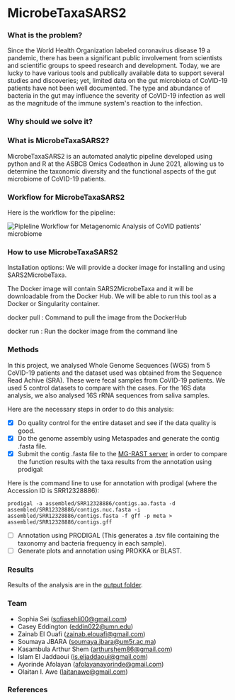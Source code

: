 # MicrobeTaxaSARS2

### What is the problem?
Since the World Health Organization labeled coronavirus disease 19 a pandemic, there has been a significant public involvement from scientists and scientific groups to speed research and development. Today, we are lucky to have various tools and publically available data to support several studies and discoveries; yet, limited data on the gut microbiota of CoVID-19 patients have not been well documented. The type and abundance of bacteria in the gut may influence the severity of CoVID-19 infection as well as the magnitude of the immune system's reaction to the infection.

### Why should we solve it?


### What is MicrobeTaxaSARS2?
MicrobeTaxaSARS2 is an automated analytic pipeline developed using python and R at the ASBCB Omics Codeathon in June 2021, allowing us to determine the taxonomic diversity and the functional aspects of the gut microbiome of CoVID-19 patients.

### Workflow for MicrobeTaxaSARS2
Here is the workflow for the pipeline:

![Pipleline Workflow for Metagenomic Analysis of CoVID patients' microbiome](img/workflow.png)

### How to use MicrobeTaxaSARS2
Installation options:
We will provide a docker image for installing and using SARS2MicrobeTaxa.

The Docker image will contain SARS2MicrobeTaxa and it will be downloadable from the Docker Hub.
We will be able to run this tool as a Docker or Singularity container.

docker pull <!-- omicscodeathon/microbetaxasars2 -->: Command to pull the image from the DockerHub

docker run <!-- omicscodeathon/microbetaxasars2 -->: Run the docker image from the command line


### Methods

In this project, we analysed Whole Genome Sequences (WGS) from 5 CoVID-19 patients and the dataset used was obtained from the Sequence Read Achive (SRA). These were fecal samples from CoVID-19 patients. We used 5 control datasets to compare with the cases. For the 16S data analysis, we also analysed 16S rRNA sequences from saliva samples.

Here are the necessary steps in order to do this analysis:
- [x] Do quality control for the entire dataset and see if the data quality is good.
- [x] Do the genome assembly using Metaspades and generate the contig .fasta file.
- [x] Submit the contig .fasta file to the [MG-RAST server](https://www.mg-rast.org) in order to compare the function results with the taxa results from the annotation using prodigal:

Here is the command line to use for annotation with prodigal (where the Accession ID is SRR12328886):
```
prodigal -a assembled/SRR12328886/contigs.aa.fasta -d assembled/SRR12328886/contigs.nuc.fasta -i assembled/SRR12328886/contigs.fasta -f gff -p meta > assembled/SRR12328886/contigs.gff
```

- [ ] Annotation using PRODIGAL (This generates a .tsv file containing the taxonomy and bacteria frequency in each sample).
- [ ] Generate plots and annotation using PROKKA or BLAST.

### Results
Results of the analysis are in the [output folder](output/).

### Team
- Sophia Sei (sofiasehli00@gmail.com)
- Casey Eddington (eddin022@umn.edu)
- Zainab El Ouafi (zainab.elouafi@gmail.com)
- Soumaya JBARA (soumaya.jbara@um5r.ac.ma)
- Kasambula Arthur Shem (arthurshem86@gmail.com)
- Islam El Jaddaoui (is.eljaddaoui@gmail.com)
- Ayorinde Afolayan (afolayanayorinde@gmail.com)
- Olaitan I. Awe (laitanawe@gmail.com)

### References
